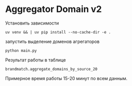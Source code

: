 # Aggregator Domain v2

Установить зависимости

```
uv venv && | uv pip install --no-cache-dir -e .
```

запустить выделение доменов агрегаторов
```
python main.py
```

Результат работы в таблице

`brandmatch.aggregate_domains_by_source_20`

Примерное время работы 15-20 минут по всем данным.
